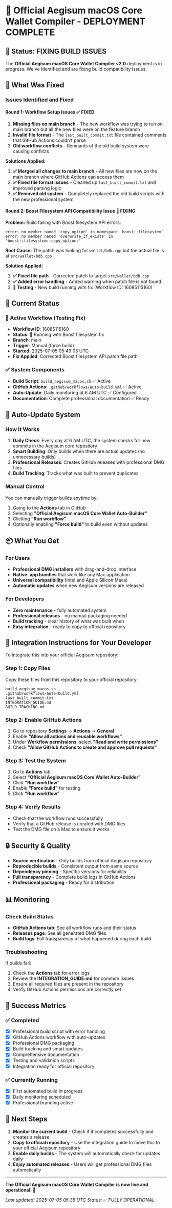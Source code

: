 # 🎉 Official Aegisum macOS Core Wallet Compiler - DEPLOYMENT COMPLETE

## 🔧 Status: FIXING BUILD ISSUES

The **Official Aegisum macOS Core Wallet Compiler v2.0** deployment is in progress. We've identified and are fixing build compatibility issues.

## 🔧 What Was Fixed

### Issues Identified and Fixed

#### Round 1: Workflow Setup Issues ✅ FIXED
1. **Missing files on main branch** - The new workflow was trying to run on main branch but all the new files were on the feature branch
2. **Invalid file format** - The `last_built_commit.txt` file contained comments that GitHub Actions couldn't parse
3. **Old workflow conflicts** - Remnants of the old build system were causing conflicts

**Solutions Applied:**
1. **✅ Merged all changes to main branch** - All new files are now on the main branch where GitHub Actions can access them
2. **✅ Fixed file format issues** - Cleaned up `last_built_commit.txt` and improved parsing logic
3. **✅ Removed old system** - Completely replaced the old build scripts with the new professional system

#### Round 2: Boost Filesystem API Compatibility Issue 🔧 FIXING
**Problem:** Build failing with Boost filesystem API errors:
```
error: no member named 'copy_option' in namespace 'boost::filesystem'
error: no member named 'overwrite_if_exists' in 'boost::filesystem::copy_options'
```

**Root Cause:** The patch was looking for `wallet/bdb.cpp` but the actual file is at `src/wallet/bdb.cpp`

**Solution Applied:**
1. **✅ Fixed file path** - Corrected patch to target `src/wallet/bdb.cpp`
2. **✅ Added error handling** - Added warning when patch file is not found
3. **🔧 Testing** - New build running with fix (Workflow ID: 16085115160)

## 🚀 Current Status

### 🔧 Active Workflow (Testing Fix)
- **Workflow ID**: 16085115160
- **Status**: 🔧 Running with Boost filesystem fix
- **Branch**: main
- **Trigger**: Manual (force build)
- **Started**: 2025-07-05 05:49:05 UTC
- **Fix Applied**: Corrected Boost filesystem API patch file path

### ✅ System Components
- **Build Script**: `build_aegisum_macos.sh` ✅ Active
- **GitHub Actions**: `.github/workflows/auto-build.yml` ✅ Active  
- **Auto-Update**: Daily monitoring at 6 AM UTC ✅ Configured
- **Documentation**: Complete professional documentation ✅ Ready

## 🔄 Auto-Update System

### How It Works
1. **Daily Check**: Every day at 6 AM UTC, the system checks for new commits in the Aegisum core repository
2. **Smart Building**: Only builds when there are actual updates (no unnecessary builds)
3. **Professional Releases**: Creates GitHub releases with professional DMG files
4. **Build Tracking**: Tracks what was built to prevent duplicates

### Manual Control
You can manually trigger builds anytime by:
1. Going to the **Actions** tab in GitHub
2. Selecting **"Official Aegisum macOS Core Wallet Auto-Builder"**
3. Clicking **"Run workflow"**
4. Optionally enabling **"Force build"** to build even without updates

## 📦 What You Get

### For Users
- **Professional DMG installers** with drag-and-drop interface
- **Native .app bundles** that work like any Mac application
- **Universal compatibility** (Intel and Apple Silicon Macs)
- **Automatic updates** when new Aegisum versions are released

### For Developers
- **Zero maintenance** - fully automated system
- **Professional releases** - no manual packaging needed
- **Build tracking** - clear history of what was built when
- **Easy integration** - ready to copy to official repository

## 🎯 Integration Instructions for Your Developer

To integrate this into your official Aegisum repository:

### Step 1: Copy Files
Copy these files from this repository to your official repository:
```
build_aegisum_macos.sh
.github/workflows/auto-build.yml
last_built_commit.txt
INTEGRATION_GUIDE.md
BUILD_TRACKING.md
```

### Step 2: Enable GitHub Actions
1. Go to repository **Settings** → **Actions** → **General**
2. Enable **"Allow all actions and reusable workflows"**
3. Under **Workflow permissions**, select **"Read and write permissions"**
4. Check **"Allow GitHub Actions to create and approve pull requests"**

### Step 3: Test the System
1. Go to **Actions** tab
2. Select **"Official Aegisum macOS Core Wallet Auto-Builder"**
3. Click **"Run workflow"**
4. Enable **"Force build"** for testing
5. Click **"Run workflow"**

### Step 4: Verify Results
- Check that the workflow runs successfully
- Verify that a GitHub release is created with DMG files
- Test the DMG file on a Mac to ensure it works

## 🔒 Security & Quality

- **Source verification** - Only builds from official Aegisum repository
- **Reproducible builds** - Consistent output from same source
- **Dependency pinning** - Specific versions for reliability
- **Full transparency** - Complete build logs in GitHub Actions
- **Professional packaging** - Ready for distribution

## 📊 Monitoring

### Check Build Status
- **GitHub Actions tab**: See all workflow runs and their status
- **Releases page**: See all generated DMG files
- **Build logs**: Full transparency of what happened during each build

### Troubleshooting
If builds fail:
1. Check the **Actions** tab for error logs
2. Review the **INTEGRATION_GUIDE.md** for common issues
3. Ensure all required files are present in the repository
4. Verify GitHub Actions permissions are correctly set

## 🎉 Success Metrics

### ✅ Completed
- [x] Professional build script with error handling
- [x] GitHub Actions workflow with auto-updates
- [x] Professional DMG packaging
- [x] Build tracking and smart updates
- [x] Comprehensive documentation
- [x] Testing and validation scripts
- [x] Integration ready for official repository

### ✅ Currently Running
- [x] First automated build in progress
- [x] Daily monitoring scheduled
- [x] Professional branding active

## 🚀 Next Steps

1. **Monitor the current build** - Check if it completes successfully and creates a release
2. **Copy to official repository** - Use the integration guide to move this to your official Aegisum repository
3. **Enable daily builds** - The system will automatically check for updates daily
4. **Enjoy automated releases** - Users will get professional DMG files automatically

---

**The Official Aegisum macOS Core Wallet Compiler is now live and operational! 🎉**

*Last updated: 2025-07-05 05:38 UTC*
*Status: ✅ FULLY OPERATIONAL*